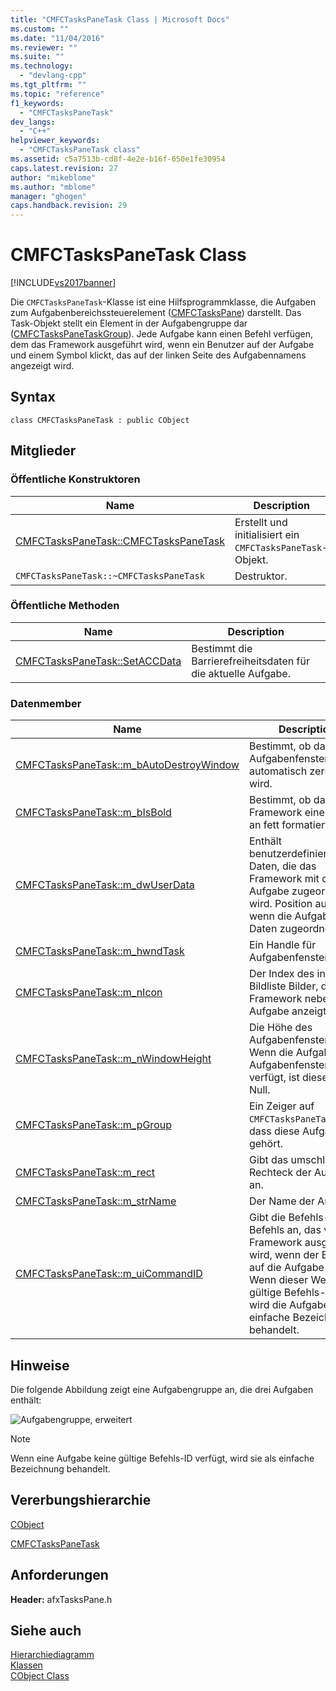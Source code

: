 ```yaml
---
title: "CMFCTasksPaneTask Class | Microsoft Docs"
ms.custom: ""
ms.date: "11/04/2016"
ms.reviewer: ""
ms.suite: ""
ms.technology: 
  - "devlang-cpp"
ms.tgt_pltfrm: ""
ms.topic: "reference"
f1_keywords: 
  - "CMFCTasksPaneTask"
dev_langs: 
  - "C++"
helpviewer_keywords: 
  - "CMFCTasksPaneTask class"
ms.assetid: c5a7513b-cd8f-4e2e-b16f-650e1fe30954
caps.latest.revision: 27
author: "mikeblome"
ms.author: "mblome"
manager: "ghogen"
caps.handback.revision: 29
---
```

# CMFCTasksPaneTask Class
[!INCLUDE[vs2017banner](../../assembler/inline/includes/vs2017banner.md)]

Die `CMFCTasksPaneTask`\-Klasse ist eine Hilfsprogrammklasse, die Aufgaben zum Aufgabenbereichssteuerelement \([CMFCTasksPane](../../mfc/reference/cmfctaskspane-class.md)\) darstellt.  Das Task\-Objekt stellt ein Element in der Aufgabengruppe dar \([CMFCTasksPaneTaskGroup](../../mfc/reference/cmfctaskspanetaskgroup-class.md)\).  Jede Aufgabe kann einen Befehl verfügen, dem das Framework ausgeführt wird, wenn ein Benutzer auf der Aufgabe und einem Symbol klickt, das auf der linken Seite des Aufgabennamens angezeigt wird.  
  
## Syntax  
  
```  
class CMFCTasksPaneTask : public CObject  
```  
  
## Mitglieder  
  
### Öffentliche Konstruktoren  
  
|Name|Description|  
|----------|-----------------|  
|[CMFCTasksPaneTask::CMFCTasksPaneTask](../Topic/CMFCTasksPaneTask::CMFCTasksPaneTask.md)|Erstellt und initialisiert ein `CMFCTasksPaneTask`\-Objekt.|  
|`CMFCTasksPaneTask::~CMFCTasksPaneTask`|Destruktor.|  
  
### Öffentliche Methoden  
  
|Name|Description|  
|----------|-----------------|  
|[CMFCTasksPaneTask::SetACCData](../Topic/CMFCTasksPaneTask::SetACCData.md)|Bestimmt die Barrierefreiheitsdaten für die aktuelle Aufgabe.|  
  
### Datenmember  
  
|Name|Description|  
|----------|-----------------|  
|[CMFCTasksPaneTask::m\_bAutoDestroyWindow](../Topic/CMFCTasksPaneTask::m_bAutoDestroyWindow.md)|Bestimmt, ob das Aufgabenfenster automatisch zerstört wird.|  
|[CMFCTasksPaneTask::m\_bIsBold](../Topic/CMFCTasksPaneTask::m_bIsBold.md)|Bestimmt, ob das Framework eine tasks an fett formatiert.|  
|[CMFCTasksPaneTask::m\_dwUserData](../Topic/CMFCTasksPaneTask::m_dwUserData.md)|Enthält benutzerdefinierte Daten, die das Framework mit der Aufgabe zugeordnet wird.  Position auf Null, wenn die Aufgabe keine Daten zugeordnet sind.|  
|[CMFCTasksPaneTask::m\_hwndTask](../Topic/CMFCTasksPaneTask::m_hwndTask.md)|Ein Handle für Aufgabenfenster.|  
|[CMFCTasksPaneTask::m\_nIcon](../Topic/CMFCTasksPaneTask::m_nIcon.md)|Der Index des in der Bildliste Bilder, das das Framework neben der Aufgabe anzeigt.|  
|[CMFCTasksPaneTask::m\_nWindowHeight](../Topic/CMFCTasksPaneTask::m_nWindowHeight.md)|Die Höhe des Aufgabenfensters.  Wenn die Aufgabe kein Aufgabenfenster verfügt, ist dieser Wert Null.|  
|[CMFCTasksPaneTask::m\_pGroup](../Topic/CMFCTasksPaneTask::m_pGroup.md)|Ein Zeiger auf `CMFCTasksPaneTaskGroup`, dass diese Aufgabe gehört.|  
|[CMFCTasksPaneTask::m\_rect](../Topic/CMFCTasksPaneTask::m_rect.md)|Gibt das umschließende Rechteck der Aufgabe an.|  
|[CMFCTasksPaneTask::m\_strName](../Topic/CMFCTasksPaneTask::m_strName.md)|Der Name der Aufgabe.|  
|[CMFCTasksPaneTask::m\_uiCommandID](../Topic/CMFCTasksPaneTask::m_uiCommandID.md)|Gibt die Befehls\-ID des Befehls an, das vom Framework ausgeführt wird, wenn der Benutzer auf die Aufgabe klickt.  Wenn dieser Wert keine gültige Befehls\-ID ist, wird die Aufgabe als einfache Bezeichnung behandelt.|  
  
## Hinweise  
 Die folgende Abbildung zeigt eine Aufgabengruppe an, die drei Aufgaben enthält:  
  
 ![Aufgabengruppe, erweitert](../../mfc/reference/media/nexttaskgrpexpand.png "NextTaskGrpExpand")  
  
> [!NOTE]
>  Wenn eine Aufgabe keine gültige Befehls\-ID verfügt, wird sie als einfache Bezeichnung behandelt.  
  
## Vererbungshierarchie  
 [CObject](../../mfc/reference/cobject-class.md)  
  
 [CMFCTasksPaneTask](../../mfc/reference/cmfctaskspanetask-class.md)  
  
## Anforderungen  
 **Header:** afxTasksPane.h  
  
## Siehe auch  
 [Hierarchiediagramm](../../mfc/hierarchy-chart.md)   
 [Klassen](../../mfc/reference/mfc-classes.md)   
 [CObject Class](../../mfc/reference/cobject-class.md)